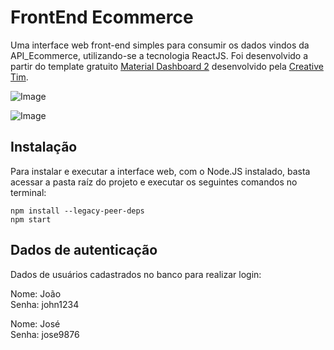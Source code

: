 # FrontEnd Ecommerce

Uma interface web front-end simples para consumir os dados vindos da API_Ecommerce, utilizando-se a tecnologia ReactJS. Foi desenvolvido a partir do template gratuito [Material Dashboard 2](https://www.creative-tim.com/product/material-dashboard) desenvolvido pela [Creative Tim](https://www.creative-tim.com/).

![Image](https://i.postimg.cc/Hx67xT8C/login.png)

![Image](https://i.postimg.cc/XJjC4rJ8/dashboard.png)

## Instalação

Para instalar e executar a interface web, com o Node.JS instalado, basta acessar a pasta raíz do projeto e executar os seguintes comandos no terminal:

```
npm install --legacy-peer-deps
npm start
```

## Dados de autenticação

Dados de usuários cadastrados no banco para realizar login:  
  
Nome: João  
Senha: john1234  

Nome: José  
Senha: jose9876
